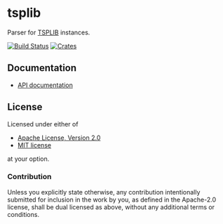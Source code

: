 # tsplib

Parser for [TSPLIB](http://comopt.ifi.uni-heidelberg.de/software/TSPLIB95/) instances.

[![Build Status](https://travis-ci.org/malbarbo/tsplib-rs.svg?branch=master)](https://travis-ci.org/malbarbo/tsplib-rs)
[![Crates](http://meritbadge.herokuapp.com/tsplib)](https://crates.io/crates/tsplib)

## Documentation

- [API documentation](https://docs.rs/tsplib)

## License

Licensed under either of

 - [Apache License, Version 2.0](http://www.apache.org/licenses/LICENSE-2.0)
 - [MIT license](http://opensource.org/licenses/MIT)

at your option.

### Contribution

Unless you explicitly state otherwise, any contribution intentionally submitted
for inclusion in the work by you, as defined in the Apache-2.0 license, shall
be dual licensed as above, without any additional terms or conditions.
